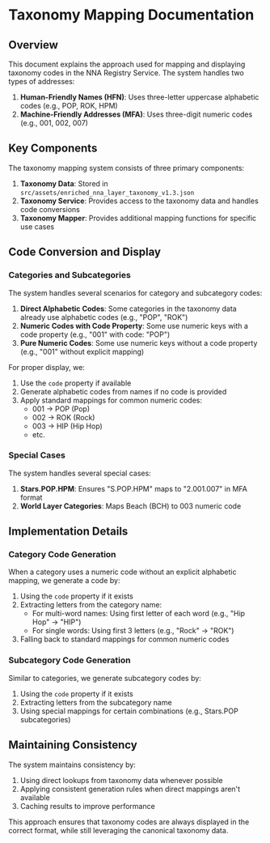 # Taxonomy Mapping Documentation

## Overview

This document explains the approach used for mapping and displaying taxonomy codes in the NNA Registry Service. The system handles two types of addresses:

1. **Human-Friendly Names (HFN)**: Uses three-letter uppercase alphabetic codes (e.g., POP, ROK, HPM)
2. **Machine-Friendly Addresses (MFA)**: Uses three-digit numeric codes (e.g., 001, 002, 007)

## Key Components

The taxonomy mapping system consists of three primary components:

1. **Taxonomy Data**: Stored in `src/assets/enriched_nna_layer_taxonomy_v1.3.json`
2. **Taxonomy Service**: Provides access to the taxonomy data and handles code conversions
3. **Taxonomy Mapper**: Provides additional mapping functions for specific use cases

## Code Conversion and Display

### Categories and Subcategories

The system handles several scenarios for category and subcategory codes:

1. **Direct Alphabetic Codes**: Some categories in the taxonomy data already use alphabetic codes (e.g., "POP", "ROK")
2. **Numeric Codes with Code Property**: Some use numeric keys with a code property (e.g., "001" with code: "POP")
3. **Pure Numeric Codes**: Some use numeric keys without a code property (e.g., "001" without explicit mapping)

For proper display, we:

1. Use the `code` property if available
2. Generate alphabetic codes from names if no code is provided
3. Apply standard mappings for common numeric codes:
   - 001 → POP (Pop)
   - 002 → ROK (Rock)
   - 003 → HIP (Hip Hop)
   - etc.

### Special Cases

The system handles several special cases:

1. **Stars.POP.HPM**: Ensures "S.POP.HPM" maps to "2.001.007" in MFA format
2. **World Layer Categories**: Maps Beach (BCH) to 003 numeric code

## Implementation Details

### Category Code Generation

When a category uses a numeric code without an explicit alphabetic mapping, we generate a code by:

1. Using the `code` property if it exists
2. Extracting letters from the category name:
   - For multi-word names: Using first letter of each word (e.g., "Hip Hop" → "HIP")
   - For single words: Using first 3 letters (e.g., "Rock" → "ROK")
3. Falling back to standard mappings for common numeric codes

### Subcategory Code Generation

Similar to categories, we generate subcategory codes by:

1. Using the `code` property if it exists
2. Extracting letters from the subcategory name
3. Using special mappings for certain combinations (e.g., Stars.POP subcategories)

## Maintaining Consistency

The system maintains consistency by:

1. Using direct lookups from taxonomy data whenever possible
2. Applying consistent generation rules when direct mappings aren't available
3. Caching results to improve performance

This approach ensures that taxonomy codes are always displayed in the correct format, while still leveraging the canonical taxonomy data.